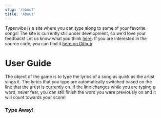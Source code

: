 ```yaml
---
slug: '/about'
title: 'About'
---
```

Typenvibe is a site where you can type along to some of your favorite songs!
The site is currently still under development, so we'd love your feedback!
Let us know what you think [here](https://docs.google.com/forms/d/e/1FAIpQLScSF3rbz6QHUwwMll1AbwFXiBHKaB0aPCQFufgxq_6YNlq2Yg/viewform?usp=sf_link).
If you are interested in the source code, you can find it [here on Github](https://github.com/j0hnk1m/typenvibe).


# User Guide

The object of the game is to type the lyrics of a song as quick as the artist 
sings it. The lyrics that you type are automatically switched based on the line
that the artist is currently on. If the line changes while you are typing a word, 
never fear, you can still finish the word you were previously 
on and it will count towards your score!

### Type Away!
